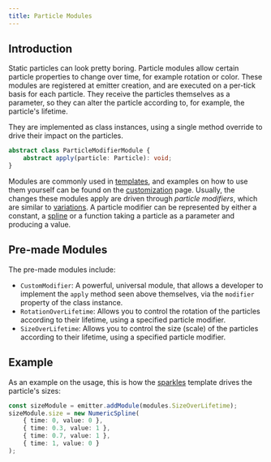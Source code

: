 ```yaml
---
title: Particle Modules
---
```


## Introduction

Static particles can look pretty boring. Particle modules allow certain particle properties to change over time, for example rotation or color. These modules are registered at emitter creation, and are executed on a per-tick basis for each particle. They receive the particles themselves as a parameter, so they can alter the particle according to, for example, the particle's lifetime.

They are implemented as class instances, using a single method override to drive their impact on the particles.

```ts
abstract class ParticleModifierModule {
    abstract apply(particle: Particle): void;
}
```

Modules are commonly used in [templates](/docs/templates), and examples on how to use them yourself can be found on the [customization](/docs/custom-effects) page. Usually, the changes these modules apply are driven through _particle modifiers_, which are similar to [variations](/docs/variations). A particle modifier can be represented by either a constant, a [spline](/docs/utilities#splines) or a function taking a particle as a parameter and producing a value.

## Pre-made Modules

The pre-made modules include:

-   `CustomModifier`: A powerful, universal module, that allows a developer to implement the `apply` method seen above themselves, via the `modifier` property of the class instance.
-   `RotationOverLifetime`: Allows you to control the rotation of the particles according to their lifetime, using a specified particle modifier.
-   `SizeOverLifetime`: Allows you to control the size (scale) of the particles according to their lifetime, using a specified particle modifier.

## Example

As an example on the usage, this is how the [sparkles](/docs/templates#sparkles) template drives the particle's sizes:

```ts
const sizeModule = emitter.addModule(modules.SizeOverLifetime);
sizeModule.size = new NumericSpline(
    { time: 0, value: 0 },
    { time: 0.3, value: 1 },
    { time: 0.7, value: 1 },
    { time: 1, value: 0 }
);
```
